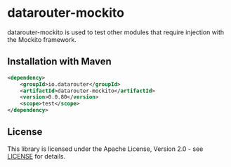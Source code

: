 # datarouter-mockito

datarouter-mockito is used to test other modules that require injection with the Mockito framework.

## Installation with Maven

```xml
<dependency>
	<groupId>io.datarouter</groupId>
	<artifactId>datarouter-mockito</artifactId>
	<version>0.0.80</version>
	<scope>test</scope>
</dependency>
```

## License

This library is licensed under the Apache License, Version 2.0 - see [LICENSE](../LICENSE) for details.
